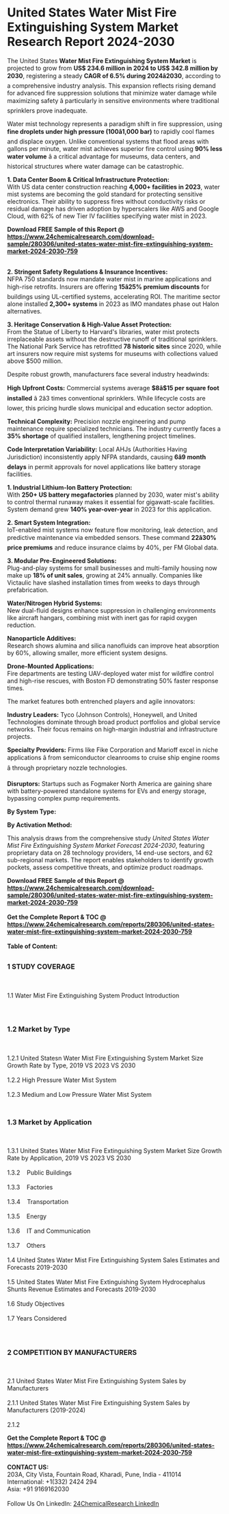 <h1>United States Water Mist Fire Extinguishing System Market Research Report 2024-2030</h1><p>The United States <strong>Water Mist Fire Extinguishing System Market</strong> is projected to grow from <strong>US$ 234.6 million in 2024 to US$ 342.8 million by 2030</strong>, registering a steady <strong>CAGR of 6.5% during 2024â2030</strong>, according to a comprehensive industry analysis. This expansion reflects rising demand for advanced fire suppression solutions that minimize water damage while maximizing safety â particularly in sensitive environments where traditional sprinklers prove inadequate.</p><p>Water mist technology represents a paradigm shift in fire suppression, using <strong>fine droplets under high pressure (100â1,000 bar)</strong> to rapidly cool flames and displace oxygen. Unlike conventional systems that flood areas with gallons per minute, water mist achieves superior fire control using <strong>90% less water volume</strong> â a critical advantage for museums, data centers, and historical structures where water damage can be catastrophic.</p><p><strong>1. Data Center Boom &amp; Critical Infrastructure Protection:</strong><br>
With US data center construction reaching <strong>4,000+ facilities in 2023</strong>, water mist systems are becoming the gold standard for protecting sensitive electronics. Their ability to suppress fires without conductivity risks or residual damage has driven adoption by hyperscalers like AWS and Google Cloud, with 62% of new Tier IV facilities specifying water mist in 2023.</p><div><b>Download FREE Sample of this Report @ 
            <a href="https://www.24chemicalresearch.com/download-sample/280306/united-states-water-mist-fire-extinguishing-system-market-2024-2030-759">
            https://www.24chemicalresearch.com/download-sample/280306/united-states-water-mist-fire-extinguishing-system-market-2024-2030-759</a></b></div><br><p><strong>2. Stringent Safety Regulations &amp; Insurance Incentives:</strong><br>
NFPA 750 standards now mandate water mist in marine applications and high-rise retrofits. Insurers are offering <strong>15â25% premium discounts</strong> for buildings using UL-certified systems, accelerating ROI. The maritime sector alone installed <strong>2,300+ systems</strong> in 2023 as IMO mandates phase out Halon alternatives.</p><p><strong>3. Heritage Conservation &amp; High-Value Asset Protection:</strong><br>
From the Statue of Liberty to Harvard's libraries, water mist protects irreplaceable assets without the destructive runoff of traditional sprinklers. The National Park Service has retrofitted <strong>78 historic sites</strong> since 2020, while art insurers now require mist systems for museums with collections valued above $500 million.</p><p>Despite robust growth, manufacturers face several industry headwinds:</p><p><strong>High Upfront Costs:</strong> Commercial systems average <strong>$8â$15 per square foot installed</strong> â 2â3 times conventional sprinklers. While lifecycle costs are lower, this pricing hurdle slows municipal and education sector adoption.</p><p><strong>Technical Complexity:</strong> Precision nozzle engineering and pump maintenance require specialized technicians. The industry currently faces a <strong>35% shortage</strong> of qualified installers, lengthening project timelines.</p><p><strong>Code Interpretation Variability:</strong> Local AHJs (Authorities Having Jurisdiction) inconsistently apply NFPA standards, causing <strong>6â9 month delays</strong> in permit approvals for novel applications like battery storage facilities.</p><p><strong>1. Industrial Lithium-Ion Battery Protection:</strong><br>
With <strong>250+ US battery megafactories</strong> planned by 2030, water mist's ability to control thermal runaway makes it essential for gigawatt-scale facilities. System demand grew <strong>140% year-over-year</strong> in 2023 for this application.</p><p><strong>2. Smart System Integration:</strong><br>
IoT-enabled mist systems now feature flow monitoring, leak detection, and predictive maintenance via embedded sensors. These command <strong>22â30% price premiums</strong> and reduce insurance claims by 40%, per FM Global data.</p><p><strong>3. Modular Pre-Engineered Solutions:</strong><br>
Plug-and-play systems for small businesses and multi-family housing now make up <strong>18% of unit sales</strong>, growing at 24% annually. Companies like Victaulic have slashed installation times from weeks to days through prefabrication.</p><p><strong>Water/Nitrogen Hybrid Systems:</strong><br>
    New dual-fluid designs enhance suppression in challenging environments like aircraft hangars, combining mist with inert gas for rapid oxygen reduction.</p><p><strong>Nanoparticle Additives:</strong><br>
    Research shows alumina and silica nanofluids can improve heat absorption by 60%, allowing smaller, more efficient system designs.</p><p><strong>Drone-Mounted Applications:</strong><br>
    Fire departments are testing UAV-deployed water mist for wildfire control and high-rise rescues, with Boston FD demonstrating 50% faster response times.</p><p>The market features both entrenched players and agile innovators:</p><p><strong>Industry Leaders:</strong> Tyco (Johnson Controls), Honeywell, and United Technologies dominate through broad product portfolios and global service networks. Their focus remains on high-margin industrial and infrastructure projects.</p><p><strong>Specialty Providers:</strong> Firms like Fike Corporation and Marioff excel in niche applications â from semiconductor cleanrooms to cruise ship engine rooms â through proprietary nozzle technologies.</p><p><strong>Disruptors:</strong> Startups such as Fogmaker North America are gaining share with battery-powered standalone systems for EVs and energy storage, bypassing complex pump requirements.</p><p><strong>By System Type:</strong></p><p><strong>By Activation Method:</strong></p><p>This analysis draws from the comprehensive study <em>United States Water Mist Fire Extinguishing System Market Forecast 2024-2030</em>, featuring proprietary data on 28 technology providers, 14 end-use sectors, and 62 sub-regional markets. The report enables stakeholders to identify growth pockets, assess competitive threats, and optimize product roadmaps.</p><div><b>Download FREE Sample of this Report @ 
            <a href="https://www.24chemicalresearch.com/download-sample/280306/united-states-water-mist-fire-extinguishing-system-market-2024-2030-759">
            https://www.24chemicalresearch.com/download-sample/280306/united-states-water-mist-fire-extinguishing-system-market-2024-2030-759</a></b></div><br><div><b>Get the Complete Report & TOC @ 
            <a href="https://www.24chemicalresearch.com/reports/280306/united-states-water-mist-fire-extinguishing-system-market-2024-2030-759">
            https://www.24chemicalresearch.com/reports/280306/united-states-water-mist-fire-extinguishing-system-market-2024-2030-759</a></b></div><br>
            <b>Table of Content:</b><p><h2><span style="font-size:16px"><strong>1 STUDY COVERAGE</strong></span></h2><br />
<p>1.1 Water Mist Fire Extinguishing System Product Introduction</p><br />
<h2><span style="font-size:16px"><strong>1.2 Market by Type</strong></span></h2><br />
<p>1.2.1 United Statesn Water Mist Fire Extinguishing System Market Size Growth Rate by Type, 2019 VS 2023 VS 2030<br /><br />
1.2.2 High Pressure Water Mist System&nbsp;&nbsp; &nbsp;<br /><br />
1.2.3 Medium and Low Pressure Water Mist System<br /><br />
<h2><span style="font-size:16px"><strong>1.3 Market by Application</strong></span></h2><br />
<p>1.3.1 United States Water Mist Fire Extinguishing System Market Size Growth Rate by Application, 2019 VS 2023 VS 2030<br /><br />
1.3.2&nbsp;&nbsp; &nbsp;Public Buildings<br /><br />
1.3.3&nbsp;&nbsp; &nbsp;Factories<br /><br />
1.3.4&nbsp;&nbsp; &nbsp;Transportation<br /><br />
1.3.5&nbsp;&nbsp; &nbsp;Energy<br /><br />
1.3.6&nbsp;&nbsp; &nbsp;IT and Communication<br /><br />
1.3.7&nbsp;&nbsp; &nbsp;Others<br /><br />
1.4 United States Water Mist Fire Extinguishing System Sales Estimates and Forecasts 2019-2030<br /><br />
1.5 United States Water Mist Fire Extinguishing System Hydrocephalus Shunts Revenue Estimates and Forecasts 2019-2030<br /><br />
1.6 Study Objectives<br /><br />
1.7 Years Considered</p><br />
<h2><span style="font-size:16px"><strong>2 COMPETITION BY MANUFACTURERS</strong></span></h2><br />
<p>2.1 United States Water Mist Fire Extinguishing System Sales by Manufacturers<br /><br />
2.1.1 United States Water Mist Fire Extinguishing System Sales by Manufacturers (2019-2024)<br /><br />
2.1.2 </p><div><b>Get the Complete Report & TOC @ 
            <a href="https://www.24chemicalresearch.com/reports/280306/united-states-water-mist-fire-extinguishing-system-market-2024-2030-759">
            https://www.24chemicalresearch.com/reports/280306/united-states-water-mist-fire-extinguishing-system-market-2024-2030-759</a></b></div><br><b>CONTACT US:</b><br>
            203A, City Vista, Fountain Road, Kharadi, Pune, India - 411014<br>
            International: +1(332) 2424 294<br>
            Asia: +91 9169162030 <br><br>
            Follow Us On LinkedIn: <a href="https://www.linkedin.com/company/24chemicalresearch/">24ChemicalResearch LinkedIn</a>